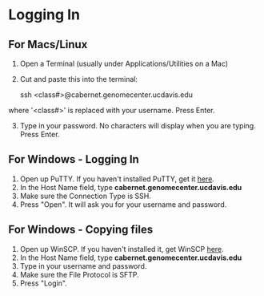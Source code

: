 Logging In
===========

For Macs/Linux
---------------

1. Open a Terminal (usually under Applications/Utilities on a Mac)
2. Cut and paste this into the terminal:

    ssh <class#>@cabernet.genomecenter.ucdavis.edu

where '<class#>' is replaced with your username. Press Enter.

3. Type in your password. No characters will display when you are typing. Press Enter.


For Windows - Logging In
-------------------------

1. Open up PuTTY. If you haven't installed PuTTY, get it [here](http://www.putty.org/).
2. In the Host Name field, type **cabernet.genomecenter.ucdavis.edu**
3. Make sure the Connection Type is SSH.
4. Press "Open". It will ask you for your username and password.


For Windows - Copying files
----------------------------

1. Open up WinSCP. If you haven't installed it, get WinSCP [here](https://winscp.net/eng/download.php).
2. In the Host Name field, type **cabernet.genomecenter.ucdavis.edu**
2. Type in your username and password.
3. Make sure the File Protocol is SFTP.
4. Press "Login".


